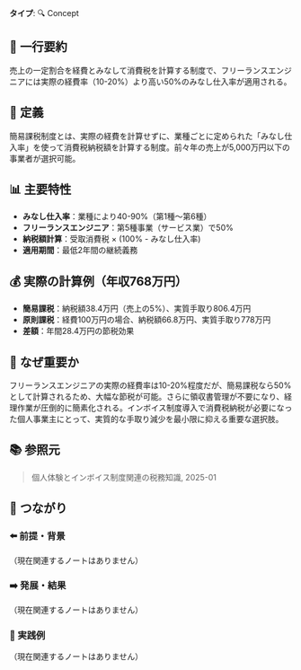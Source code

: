 **タイプ**: 🔍 Concept

## 📝 一行要約
売上の一定割合を経費とみなして消費税を計算する制度で、フリーランスエンジニアには実際の経費率（10-20%）より高い50%のみなし仕入率が適用される。

## 🎯 定義
簡易課税制度とは、実際の経費を計算せずに、業種ごとに定められた「みなし仕入率」を使って消費税納税額を計算する制度。前々年の売上が5,000万円以下の事業者が選択可能。

## 📊 主要特性
- **みなし仕入率**：業種により40-90%（第1種〜第6種）
- **フリーランスエンジニア**：第5種事業（サービス業）で50%
- **納税額計算**：受取消費税 × (100% - みなし仕入率)
- **適用期間**：最低2年間の継続義務

## 💰 実際の計算例（年収768万円）
- **簡易課税**：納税額38.4万円（売上の5%）、実質手取り806.4万円
- **原則課税**：経費100万円の場合、納税額66.8万円、実質手取り778万円
- **差額**：年間28.4万円の節税効果

## 🤔 なぜ重要か
フリーランスエンジニアの実際の経費率は10-20%程度だが、簡易課税なら50%として計算されるため、大幅な節税が可能。さらに領収書管理が不要になり、経理作業が圧倒的に簡素化される。インボイス制度導入で消費税納税が必要になった個人事業主にとって、実質的な手取り減少を最小限に抑える重要な選択肢。

## 📚 参照元
> 個人体験とインボイス制度関連の税務知識, 2025-01

## 🔗 つながり

### ⬅️ 前提・背景
（現在関連するノートはありません）

### ➡️ 発展・結果  
（現在関連するノートはありません）

### 🎯 実践例
（現在関連するノートはありません）
